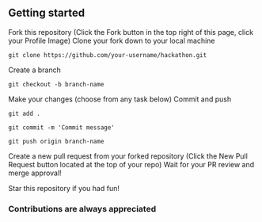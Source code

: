 ## Getting started

Fork this repository (Click the Fork button in the top right of this page, click your Profile Image)
Clone your fork down to your local machine

    git clone https://github.com/your-username/hackathon.git

Create a branch

    git checkout -b branch-name

Make your changes (choose from any task below)
Commit and push

```
git add .

git commit -m 'Commit message'

git push origin branch-name

```

Create a new pull request from your forked repository (Click the New Pull Request button located at the top of your repo)
Wait for your PR review and merge approval!

Star this repository if you had fun!

### Contributions are always appreciated
